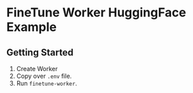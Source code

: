 # FineTune Worker HuggingFace Example

## Getting Started
1. Create Worker
2. Copy over `.env` file.
3. Run `finetune-worker`.
